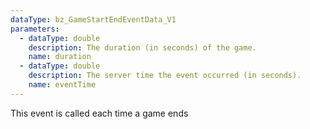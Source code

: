 ```yaml
---
dataType: bz_GameStartEndEventData_V1
parameters:
  - dataType: double
    description: The duration (in seconds) of the game.
    name: duration
  - dataType: double
    description: The server time the event occurred (in seconds).
    name: eventTime
---
```


This event is called each time a game ends

